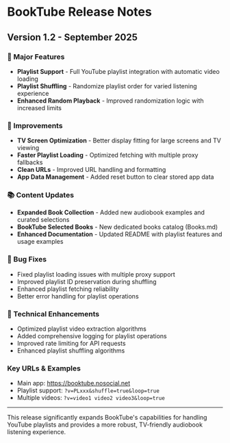 # BookTube Release Notes

## Version 1.2 - September 2025

### 🎵 Major Features
- **Playlist Support** - Full YouTube playlist integration with automatic video loading
- **Playlist Shuffling** - Randomize playlist order for varied listening experience  
- **Enhanced Random Playback** - Improved randomization logic with increased limits

### 🔧 Improvements
- **TV Screen Optimization** - Better display fitting for large screens and TV viewing
- **Faster Playlist Loading** - Optimized fetching with multiple proxy fallbacks
- **Clean URLs** - Improved URL handling and formatting
- **App Data Management** - Added reset button to clear stored app data

### 📚 Content Updates
- **Expanded Book Collection** - Added new audiobook examples and curated selections
- **BookTube Selected Books** - New dedicated books catalog (Books.md)
- **Enhanced Documentation** - Updated README with playlist features and usage examples

### 🐛 Bug Fixes
- Fixed playlist loading issues with multiple proxy support
- Improved playlist ID preservation during shuffling
- Enhanced playlist fetching reliability
- Better error handling for playlist operations

### 🎯 Technical Enhancements
- Optimized playlist video extraction algorithms
- Added comprehensive logging for playlist operations
- Improved rate limiting for API requests
- Enhanced playlist shuffling algorithms

### Key URLs & Examples
- Main app: https://booktube.nosocial.net
- Playlist support: `?v=PLxxx&shuffle=true&loop=true`
- Multiple videos: `?v=video1 video2 video3&loop=true`

---

This release significantly expands BookTube's capabilities for handling YouTube playlists and provides a more robust, TV-friendly audiobook listening experience.